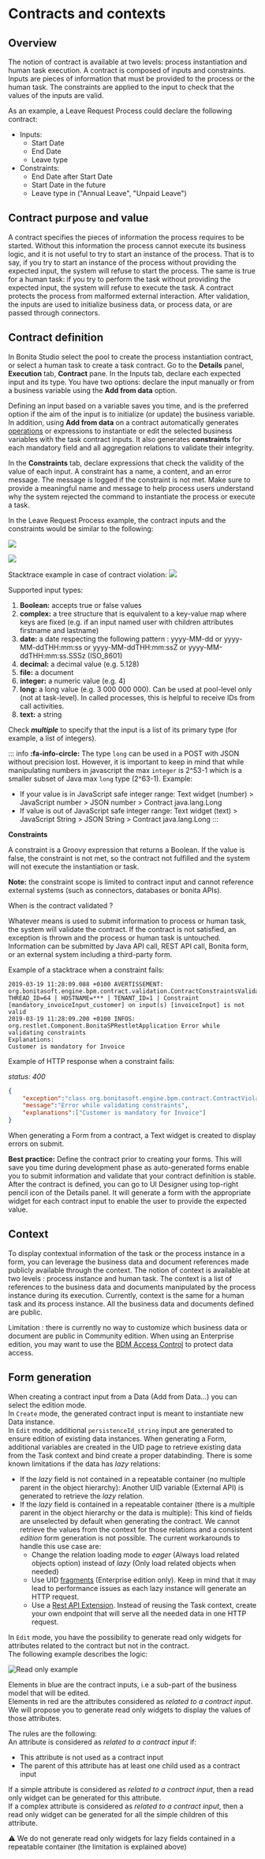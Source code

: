 # Contracts and contexts

## Overview

The notion of contract is available at two levels: process instantiation and human task execution. A contract is composed of inputs and constraints. Inputs are pieces of information that must be provided to the process or the human task. The constraints are applied to the input to check that the values of the inputs are valid.

As an example, a Leave Request Process could declare the following contract:

- Inputs:
  - Start Date
  - End Date
  - Leave type
- Constraints:
  - End Date after Start Date
  - Start Date in the future
  - Leave type in ("Annual Leave", "Unpaid Leave")

## Contract purpose and value

A contract specifies the pieces of information the process requires to be started. Without this information the process cannot execute its business logic, and it is not useful to try to start an instance of the process. That is to say, if you try to start an instance of the process without providing the expected input, the system will refuse to start the process. The same is true for a human task: if you try to perform the task without providing the expected input, the system will refuse to execute the task. A contract protects the process from malformed external interaction. After validation, the inputs are used to initialize business data, or process data, or are passed through connectors.

## Contract definition

In Bonita Studio select the pool to create the process instantiation contract, or select a human task to create a task contract.
Go to the **Details** panel, **Execution** tab, **Contract** pane. In the Inputs tab, declare each expected input and its type. You have two options: declare the input manually or from a business variable using the **Add from data** option. 

Defining an input based on a variable saves you time, and is the preferred option if the aim of the input is to initialize (or update) the business variable. In addition, using **Add from data** on a contract automatically generates [operations](operations.md) or expressions to instantiate or edit the selected business variables with the task contract inputs. It also generates **constraints** for each mandatory field and all aggregation relations to validate their integrity.  

In the **Constraints** tab, declare expressions that check the validity of the value of each input. A constraint has a name, a content, and an error message. The message is logged if the constraint is not met. Make sure to provide a meaningful name and message to help process users understand why the system rejected the command to instantiate the process or execute a task.

In the Leave Request Process example, the contract inputs and the constraints would be similar to the following:

  ![](images/images-6_0/contractDoc.PNG)

  ![](images/images-6_0/ConstraintsDoc.PNG)

Stacktrace example in case of contract violation:
  ![](images/images-6_0/constraintError.PNG)

Supported input types:

1. **Boolean:** accepts true or false values
2. **complex:** a tree structure that is equivalent to a key-value map where keys are fixed (e.g. if an input named user with children attributes firstname and lastname)
3. **date:** a date respecting the following pattern : yyyy-MM-dd or yyyy-MM-ddTHH:mm:ss or yyyy-MM-ddTHH:mm:ssZ or yyyy-MM-ddTHH:mm:ss.SSSz (ISO_8601)
4. **decimal:** a decimal value (e.g. 5.128)
5. **file:** a document
6. **integer:** a numeric value (e.g. 4)
7. **long:** a long value (e.g. 3 000 000 000). Can be used at pool-level only (not at task-level). In called processes, this is helpful to receive IDs from call activities.
8. **text:** a string

Check **_multiple_** to specify that the input is a list of its primary type (for example, a list of integers).

::: info
**:fa-info-circle:**  The type `long` can be used in a POST with JSON without precision lost. However, it is important to keep in mind that while manipulating numbers in javascript the max `integer` is 2^53-1 which is a smaller subset of Java max `long` type (2^63-1). Example:

- If your value is in JavaScript safe integer range: Text widget (number) > JavaScript number > JSON number > Contract java.lang.Long
- If value is out of JavaScript safe integer range: Text widget (text) > JavaScript String > JSON String > Contract java.lang.Long
  :::

**Constraints**

A constraint is a Groovy expression that returns a Boolean. If the value is false, the constraint is not met, so the contract not fulfilled and the system will not execute the instantiation or task.

**Note:** the constraint scope is limited to contract input and cannot reference external systems (such as connectors, databases or bonita APIs).

When is the contract validated ?

Whatever means is used to submit information to process or human task, the system will validate the contract. If the contract is not satisfied, an exception is thrown and the process or human task is untouched. Information can be submitted by Java API call, REST API call, Bonita form, or an external system including a third-party form.

Example of a stacktrace when a constraint fails:

```log
2019-03-19 11:28:09.088 +0100 AVERTISSEMENT: org.bonitasoft.engine.bpm.contract.validation.ContractConstraintsValidator THREAD_ID=64 | HOSTNAME=*** | TENANT_ID=1 | Constraint [mandatory_invoiceInput_customer] on input(s) [invoiceInput] is not valid
2019-03-19 11:28:09.200 +0100 INFOS: org.restlet.Component.BonitaSPRestletApplication Error while validating constraints
Explanations:
Customer is mandatory for Invoice
```

Example of HTTP response when a constraint fails:

_status: 400_
```json
{
	"exception":"class org.bonitasoft.engine.bpm.contract.ContractViolationException",
	"message":"Error while validating constraints",
	"explanations":["Customer is mandatory for Invoice"]
}
```

When generating a Form from a contract, a Text widget is created to display errors on submit.

**Best practice:** Define the contract prior to creating your forms. This will save you time during development phase as auto-generated forms enable you to submit information and validate that your contract definition is stable. After the contract is defined, you can go to UI Designer using top-right pencil icon of the Details panel. It will generate a form with the appropriate widget for each contract input to enable the user to provide the expected value.

## Context

To display contextual information of the task or the process instance in a form, you can leverage the business data and document references made publicly available through the context. The notion of context is available at two levels : process instance and human task. The context is a list of references to the business data and documents manipulated by the process instance during its execution.
Currently, context is the same for a human task and its process instance. All the business data and documents defined are public.

Limitation : there is currently no way to customize which business data or document are public in Community edition. When using an Enterprise edition, you may want to use the [BDM Access Control](bdm-access-control.md) to protect data access.

## <a name="form-generation"/> Form generation

When creating a contract input from a Data (Add from Data...) you can select the edition mode.  
In `Create` mode, the generated contract input is meant to instantiate new Data instance.  
In `Edit` mode, additional `persistenceId_string` input are generated to ensure edition of existing data instances. When generating a Form, additional variables are created in the UID page to retrieve existing data from the Task context and bind create a proper databinding. There is some known limitations if the data has _lazy_ relations:  

- If the _lazy_ field is not contained in a repeatable container (no multiple parent in the object hierarchy): Another UID variable (External API) is generated to retrieve the _lazy_ relation.
- If the _lazy_ field is contained in a repeatable container (there is a multiple parent in the object hierarchy or the data is multiple): This kind of fields are unselected by default when generating the contract. We cannot retrieve the values from the context for those relations and a consistent _edition_ form generation is not possible. The current workarounds to handle this use case are:
  - Change the relation loading mode to _eager_ (Always load related objects option) instead of _lazy_ (Only load related objects when needed)
  - Use UID  [fragments](fragments.md) (Enterprise edition only). Keep in mind that it may lead to performance issues as each lazy instance will generate an HTTP request.
  - Use a  [Rest API Extension](api-extensions.md). Instead of reusing the Task context, create your own endpoint that will serve all the needed data in one HTTP request.

In `Edit` mode, you have the possibility to generate read only widgets for attributes related to the contract but not in the contract.  
The following example describes the logic: 

![Read only example](images/formGenerationReadOnly.svg)

Elements in blue are the contract inputs, i.e a sub-part of the business model that will be edited.  
Elements in red are the attributes considered as _related to a contract input_. We will propose you to generate read only widgets to display the values of those attributes.  

The rules are the following:  
An attribute is considered as _related to a contract input_ if: 

- This attribute is not used as a contract input
- The parent of this attribute has at least one child used as a contract input

If a simple attribute is considered as _related to a contract input_, then a read only widget can be generated for this attribute.  
If a complex attribute is considered as _related to a contract input_, then a read only widget can be generated for all the simple children of this attribute.  

⚠️ We do not generate read only widgets for lazy fields contained in a repeatable container (the limitation is explained above)
